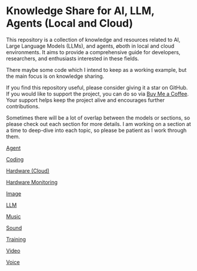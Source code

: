 # Knowledge Share for AI, LLM, Agents (Local and Cloud)

This repository is a collection of knowledge and resources related to AI, Large Language Models (LLMs), and agents, øboth in local and cloud environments. It aims to provide a comprehensive guide for developers,
researchers, and enthusiasts interested in these fields.

There maybe some code which I intend to keep as a working example, but the main focus is on knowledge sharing.

If you find this repository useful, please consider giving it a star on GitHub.
If you would like to support the project, you can do so via [Buy Me a Coffee](https://buymeacoffee.com/agentic).
Your support helps keep the project alive and encourages further contributions.

Sometimes there will be a lot of overlap between the models or sections, so please check out each section for more details.
I am working on a section at a time to deep-dive into each topic, so please be patient as I work through them.

[Agent](./agent/README.md)

[Coding](./coding/README.md)

[Hardware (Cloud)](./hardware-cloud/README.md)

[Hardware Monitoring](./hardware-monitoring/README.md)

[Image](./image/README.md)

[LLM](./llm/README.md)

[Music](./music/README.md)

[Sound](./sound/README.md)

[Training](./training/README.md)

[Video](./video/README.md)

[Voice](./voice/README.md)
